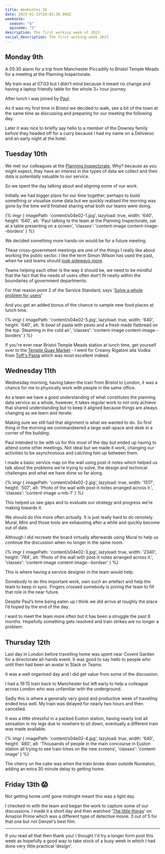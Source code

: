 ```yaml
---
title: Weeknotes 16
date: 2023-01-15T20:03:30.996Z
weeknote:
  season: "4"
  episode: "2"
description: The first working week of 2023
social_description: The first working week 2023
---
```


## Monday 9th
A 05:30 alarm for a trip from Manchester Piccadilly to Bristol Temple Meads for a meeting at the Planning Inspectorate.

My train was at 07:03 but I didn’t mind because it meant no change and having a laptop friendly table for the whole 3+ hour journey.

After lunch I was joined by [Paul](https://twitter.com/psd).

As it was my first time in Bristol we decided to walk, see a bit of the town at the same time as discussing and preparing for our meeting the following day.

Later it was nice to briefly say hello to a member of the Downey family before they headed off for a curry because I had my name on a Deliveroo and an early night at the hotel.

## Tuesday 10th
We met our colleagues at the [Planning Inspectorate](https://www.gov.uk/government/organisations/planning-inspectorate), Why? because as you might expect, they have an interest in the types of data we collect and their data is potentially valuable to our service.

So we spent the day talking about and aligning some of our work.

Initially we had bigger plans for our time together, perhaps to build something or visualise some data but we quickly realised the morning was gone by the time we’d finished sharing what both our teams were doing.

{% imgr { imagePath: 'content/s04e02-1.jpg', lazyload: true, width: '640', height: '640', alt: 'Paul talking to the team at the Planning Inspectorate, sat at a table presenting on a screen', 'classes': 'content-image content-image--borders' } %}

We decided something more hands-on would be for a future meeting.

These cross-government meetings are one of the things I really like about working the public sector. I like the term Simon Wilson has used the past, when he said teams should [look sideways more](https://www.ermlikeyeah.com/look-sideways-more/).

Teams helping each other is the way it should be, we need to be mindful that the fact that the needs of users often don’t fit neatly within the boundaries of government departments.

For that reason point 2 of the Service Standard, says '[Solve a whole problem for users](https://www.gov.uk/service-manual/service-standard/point-2-solve-a-whole-problem)'

And you get an added bonus of the chance to sample new food places at lunch time.

{% imgr { imagePath: 'content/s04e02-5.jpg', lazyload: true, width: '640', height: '640', alt: 'A bowl of pasta with pesto and a fresh made flatbread on the top. Steaming in the cold air', 'classes': 'content-image content-image--borders' } %}

If you're ever near Bristol Temple Meads station at lunch time, get yourself over to the [Temple Quay Market](https://www.facebook.com/TempleQuayMarket/) - I went for Creamy Rigatoni alla Vodka from [Toff's Pasta](https://www.facebook.com/toffspasta) which was most excellent indeed.

## Wednesday 11th
Wednesday morning, having taken the train from Bristol to London, it was a chance for me to physically work with people in the same office.

As a team we have a good understanding of what constitutes the planning data service as a whole, however, it takes regular work to not only achieve that shared understanding but to keep it aligned because things are always changing as we learn and iterate.

Making sure we still had that alignment is what we wanted to do. So first thing in the morning we commandeered a large wall-space and desk in a corner of the building.

Paul intended to be with us for this most of the day but ended up having to attend some other meetings. Not ideal but we made it work, changing our activities to be asynchronous and catching him up between them.

I made a basic service map on the wall using post-it notes which helped us talk about the problems we’re trying to solve, the design and technical challenges and what we have done so far along.

{% imgr { imagePath: 'content/s04e02-2.jpg', lazyload: true, width: '1517', height: '507', alt: 'Photo of the wall with post-it notes arranged across it.', 'classes': 'content-image u-mb-1' } %}

This helped us see gaps and to evaluate our strategy and progress we’re making towards it.

We should do this more often actually. It is just really hard to do remotely. Mural, Miro and those tools are exhausting after a while and quickly become out of date.

Although I did recreate the board virtually afterwards using Mural to help us continue the discussion when no longer in the same room.

{% imgr { imagePath: 'content/s04e02-3.jpg', lazyload: true, width: '2340', height: '764', alt: 'Photo of the wall with post-it notes arranged across it.', 'classes': 'content-image content-image--bordser' } %}

This is where having a service designer in the team would help.

Somebody to do this important work, own such an artefact and help the team to keep in sync. Fingers crossed somebody is joining the team to fill that role in the near future.

Despite Paul’s time being eaten up I think we did arrive at roughly the place I’d hoped by the end of the day.

I want to meet the team more often but it has been a struggle the past 6 months. Hopefully something gets resolved and train strikes are no longer a problem.

## Thursday 12th

Last day in London before travelling home was spent near Covent Garden for a directorate all-hands event. It was good to say hello to people who until then had been an avatar in Slack or Teams.

It was a well organised day and I did get value from some of the discussion.

I had a 19:15 train back to Manchester but left early to help a colleague across London who was unfamiliar with the underground.

Sadly this is where a generally very good and productive week of travelling ended less well. My train was delayed for nearly two hours and then cancelled.

It was a little stressful in a packed Euston station, having nearly lost all sensation in my legs due to nowhere to sit down, eventually a different train was made available.

{% imgr { imagePath: 'content/s04e02-4.jpg', lazyload: true, width: '640', height: '480', alt: 'Thousands of people in the main concourse in Euston station all trying to see train times on the new screens', 'classes': 'content-image' } %}

The cherry on the cake was when the train broke down outside Nuneaton, adding an extra 30 minute delay to getting home.

## Friday 13th 😱

Not getting home until gone midnight meant this was a light day.

I checked-in with the team and began the work to capture some of our discussions. I made it a short day and then watched '[The little things](https://www.imdb.com/title/tt10016180/)' on Amazon Prime which was a different type of detective movie. 3 out of 5 for that one but not Denzel's best film.

---

If you read all that then thank you! I thought I'd try a longer form post this week as hopefully a good way to take stock of a busy week in which I had done very little practical 'design'.
